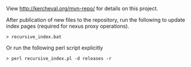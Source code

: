 View http://kercheval.org/mvn-repo/ for details on this project.

After publication of new files to the repository, run the following to update index pages (required for nexus proxy operations).

```
> recursive_index.bat
```

Or run the following perl script explicitly

```
> perl recursive_index.pl -d releases -r
```
